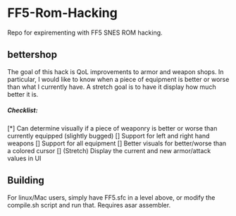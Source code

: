 # FF5-Rom-Hacking
Repo for expirementing with FF5 SNES ROM hacking.


## bettershop
The goal of this hack is QoL improvements to armor and weapon shops. In particular, I would like to know when a piece of equipment is better or worse than what I currently have. A stretch goal is to have it display how much better it is.

##### Checklist:
[*] Can determine visually if a piece of weaponry is better or worse than currently equipped (slightly bugged)
[] Support for left and right hand weapons
[] Support for all equipment
[] Better visuals for better/worse than a colored cursor
[] (Stretch) Display the current and new armor/attack values in UI


## Building
For linux/Mac users, simply have FF5.sfc in a level above, or modify the compile.sh script and run that. Requires asar assembler.
